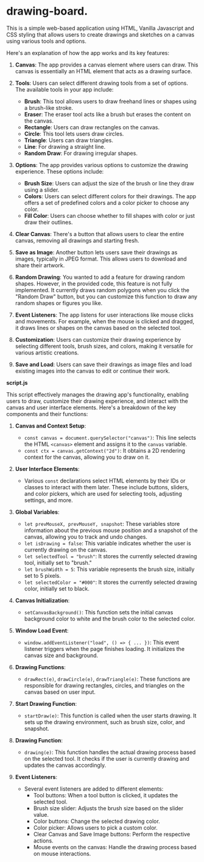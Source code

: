 # drawing-board.
This is a simple web-based application using HTML, Vanilla Javascript and CSS styling that allows users to create drawings and sketches on a canvas using various tools and options. 

Here's an explanation of how the app works and its key features:

1. **Canvas**: The app provides a canvas element where users can draw. This canvas is essentially an HTML element that acts as a drawing surface.

2. **Tools**: Users can select different drawing tools from a set of options. The available tools in your app include:
   - **Brush**: This tool allows users to draw freehand lines or shapes using a brush-like stroke.
   - **Eraser**: The eraser tool acts like a brush but erases the content on the canvas.
   - **Rectangle**: Users can draw rectangles on the canvas.
   - **Circle**: This tool lets users draw circles.
   - **Triangle**: Users can draw triangles.
   - **Line**: For drawing a straight line.
   - **Random Draw**: For drawing irregular shapes.

3. **Options**: The app provides various options to customize the drawing experience. These options include:
   - **Brush Size**: Users can adjust the size of the brush or line they draw using a slider.
   - **Colors**: Users can select different colors for their drawings. The app offers a set of predefined colors and a color picker to choose any color.
   - **Fill Color**: Users can choose whether to fill shapes with color or just draw their outlines.

4. **Clear Canvas**: There's a button that allows users to clear the entire canvas, removing all drawings and starting fresh.

5. **Save as Image**: Another button lets users save their drawings as images, typically in JPEG format. This allows users to download and share their artwork.

6. **Random Drawing**: You wanted to add a feature for drawing random shapes. However, in the provided code, this feature is not fully implemented. It currently draws random polygons when you click the "Random Draw" button, but you can customize this function to draw any random shapes or figures you like.

7. **Event Listeners**: The app listens for user interactions like mouse clicks and movements. For example, when the mouse is clicked and dragged, it draws lines or shapes on the canvas based on the selected tool.

8. **Customization**: Users can customize their drawing experience by selecting different tools, brush sizes, and colors, making it versatile for various artistic creations.

9. **Save and Load**: Users can save their drawings as image files and load existing images into the canvas to edit or continue their work.

**script.js**

This script effectively manages the drawing app's functionality, enabling users to draw, customize their drawing experience, and interact with the canvas and user interface elements. Here's a breakdown of the key components and their functions:

1. **Canvas and Context Setup**:
   - `const canvas = document.querySelector("canvas")`: This line selects the HTML `<canvas>` element and assigns it to the `canvas` variable.
   - `const ctx = canvas.getContext("2d")`: It obtains a 2D rendering context for the canvas, allowing you to draw on it.

2. **User Interface Elements**:
   - Various `const` declarations select HTML elements by their IDs or classes to interact with them later. These include buttons, sliders, and color pickers, which are used for selecting tools, adjusting settings, and more.

3. **Global Variables**:
   - `let prevMouseX, prevMouseY, snapshot`: These variables store information about the previous mouse position and a snapshot of the canvas, allowing you to track and undo changes.
   - `let isDrawing = false`: This variable indicates whether the user is currently drawing on the canvas.
   - `let selectedTool = "brush"`: It stores the currently selected drawing tool, initially set to "brush."
   - `let brushWidth = 5`: This variable represents the brush size, initially set to 5 pixels.
   - `let selectedColor = "#000"`: It stores the currently selected drawing color, initially set to black.

4. **Canvas Initialization**:
   - `setCanvasBackground()`: This function sets the initial canvas background color to white and the brush color to the selected color.

5. **Window Load Event**:
   - `window.addEventListener("load", () => { ... })`: This event listener triggers when the page finishes loading. It initializes the canvas size and background.

6. **Drawing Functions**:
   - `drawRect(e)`, `drawCircle(e)`, `drawTriangle(e)`: These functions are responsible for drawing rectangles, circles, and triangles on the canvas based on user input.

7. **Start Drawing Function**:
   - `startDraw(e)`: This function is called when the user starts drawing. It sets up the drawing environment, such as brush size, color, and snapshot.

8. **Drawing Function**:
   - `drawing(e)`: This function handles the actual drawing process based on the selected tool. It checks if the user is currently drawing and updates the canvas accordingly.

9. **Event Listeners**:
   - Several event listeners are added to different elements:
     - Tool buttons: When a tool button is clicked, it updates the selected tool.
     - Brush size slider: Adjusts the brush size based on the slider value.
     - Color buttons: Change the selected drawing color.
     - Color picker: Allows users to pick a custom color.
     - Clear Canvas and Save Image buttons: Perform the respective actions.
     - Mouse events on the canvas: Handle the drawing process based on mouse interactions.


